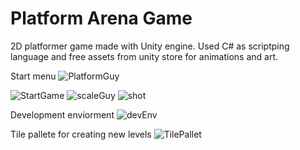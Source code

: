 # Platform Arena Game

2D platformer game made with Unity engine. Used C# as scriptping language and free assets from unity store for animations and art.

Start menu
![PlatformGuy](https://github.com/NikolayShtipkov/Platform-Arena-Game/assets/50198430/f6dfdd8a-d29f-4086-8d05-616dbaaa4628)

![StartGame](https://github.com/NikolayShtipkov/Platform-Arena-Game/assets/50198430/77fb814d-6879-4048-90ce-e86b4be061b7)
![scaleGuy](https://github.com/NikolayShtipkov/Platform-Arena-Game/assets/50198430/a2c34738-612e-4a05-bcae-6ed63f6af9c8)
![shot](https://github.com/NikolayShtipkov/Platform-Arena-Game/assets/50198430/06515e1e-885f-4da8-a2f9-92c4ee0fa79a)

Development enviorment
![devEnv](https://github.com/NikolayShtipkov/Platform-Arena-Game/assets/50198430/474f1e12-71a0-4ca1-85e7-03d9b0627344)

Tile pallete for creating new levels
![TilePallet](https://github.com/NikolayShtipkov/Platform-Arena-Game/assets/50198430/3dd49552-6370-49b0-8ce2-f7f6b5d61c92)
